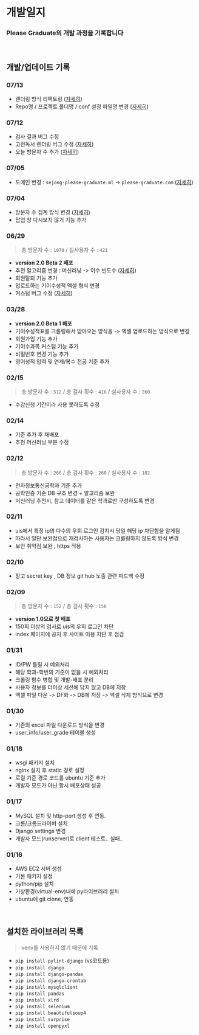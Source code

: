 # 개발일지

### Please Graduate의 개발 과정을 기록합니다

<br>

## 개발/업데이트 기록

### 07/13
- 렌더링 방식 리팩토링 ([자세히](https://github.com/hanjo8813/PleaseGraduate/issues/46))
- Repo명 / 프로젝트 폴더명 / conf 설정 파일명 변경 ([자세히](https://github.com/hanjo8813/PleaseGraduate/issues/47))

### 07/12
- 검사 결과 버그 수정 
- 고전독서 렌더링 버그 수정 ([자세히](https://github.com/hanjo8813/PleaseGraduate/issues/44))
- 오늘 방문자 수 추가 ([자세히](https://github.com/hanjo8813/PleaseGraduate/issues/45))

### 07/05
- 도메인 변경 : `sejong-please-graduate.ml` -> `please-graduate.com` ([자세히](https://github.com/hanjo8813/PleaseGraduate/issues/40))

### 07/04
- 방문자 수 집계 방식 변경 ([자세히](https://github.com/hanjo8813/PleaseGraduate/issues/37))
- 팝업 창 다시보지 않기 기능 추가

### 06/29
> 총 방문자 수 : `1070` / 실사용자 수 : `421`
- **version 2.0 Beta 2 배포**
- 추천 알고리즘 변경 : 머신러닝 -> 이수 빈도수 ([자세히](https://github.com/hanjo8813/PleaseGraduate/issues/30))
- 회원탈퇴 기능 추가
- 업로드하는 기이수성적 엑셀 형식 변경
- 커스텀 버그 수정 ([자세히](https://github.com/hanjo8813/PleaseGraduate/issues/42))

### 03/28
- **version 2.0 Beta 1 배포**
- 기이수성적표를 크롤링해서 받아오는 방식을 -> 엑셀 업로드하는 방식으로 변경
- 회원가입 기능 추가
- 기이수과목 커스텀 기능 추가
- 비밀번호 변경 기능 추가
- 영어성적 입력 및 연계/복수 전공 기준 추가

### 02/15
> 총 방문자 수 : `512` / 총 검사 횟수 : `416` / 실사용자 수 : `260`
- 수강신청 기간이라 사용 못하도록 수정

### 02/14
- 기준 추가 후 재배포
- 추천 머신러닝 부분 수정

### 02/12
> 총 방문자 수 : `266` / 총 검사 횟수 : `260` / 실사용자 수 : `102`
- 전자정보통신공학과 기준 추가
- 공학인증 기준 DB 구조 변경 + 알고리즘 보완
- 머신러닝 추천시, 참고 데이터를 같은 학과로만 구성하도록 변경

### 02/11
- uis에서 특정 ip의 다수의 우회 로그인 감지시 당일 해당 ip 차단함을 알게됨
- 따라서 일단 보완점으로 재검사하는 사용자는 크롤링하지 않도록 방식 변경
- 보안 취약점 보완 , https 적용

### 02/10
- 장고 secret key , DB 정보 git hub 노출 관련 피드백 수정

### 02/09
> 총 방문자 수 : `152` / 총 검사 횟수 : `156`
- **version 1.0으로 첫 배포**
- 150회 이상의 검사로 uis의 우회 로그인 차단
- index 페이지에 공지 후 사이트 이용 차단 후 점검

### 01/31
- ID/PW 틀릴 시 예외처리 
- 해당 학과-학번의 기준이 없을 시 예외처리
- 크롤링 함수 병합 및 개발-배포 분리
- 사용자 정보를 더이상 세션에 담지 않고 DB에 저장
- 엑셀 파일 다운 -> DF화 -> DB에 저장 -> 엑셀 삭제 방식으로 변경

### 01/30
- 기존의 excel 파일 다운로드 방식을 변경
- user_info/user_grade 테이블 생성

### 01/18
- wsgi 패키지 설치
- nginx 설치 후 static 경로 설정
- 로컬 기준 경로 코드를 ubuntu 기준 추가
- 개발자 모드가 아닌 항시 배포상태 성공

### 01/17
- MySQL 설치 및 http-port 생성 후 연동.
- 크롬/크롬드라이버 설치
- Django settings 변경
- 개발자 모드(runserver)로 client 테스트.. 실패..

### 01/16
- AWS EC2 서버 생성
- 기본 패키지 설정
- python/pip 설치
- 가상환경(virtual-env)내에 py라이브러리 설치
- ubuntu에 git clone, 연동

<br>

## 설치한 라이브러리 목록
> venv를 사용하지 않기 때문에 기록

- `pip install pylint-django` (vs코드용)
- `pip install django`
- `pip install django-pandas`
- `pip install django-crontab`
- `pip install mysqlclient`
- `pip install pandas`
- `pip install xlrd`
- `pip install selenium`
- `pip install beautifulsoup4`
- `pip install surprise`
- `pip install openpyxl`
